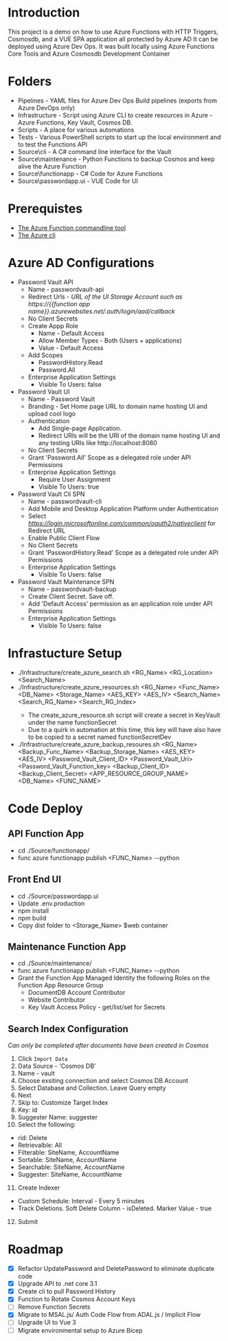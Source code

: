 # Introduction 
This project is a demo on how to use Azure Functions with HTTP Triggers, Cosmosdb, and a VUE SPA application all protected by Azure AD
It can be deployed using Azure Dev Ops.
It was built locally using Azure Functions Core Tools and Azure Cosmosdb Development Container

# Folders
* Pipelines - YAML files for Azure Dev Ops Build pipelines (exports from Azure DevOps only)
* Infrastructure - Script using Azure CLI to create resources in Azure - Azure Functions, Key Vault, Cosmos DB.  
* Scripts - A place for various automations
* Tests - Various PowerShell scripts to start up the local environment and to test the Functions API
* Source\cli - A C# command line interface for the Vault
* Source\maintenance - Python Functions to backup Cosmos and keep alive the Azure Function
* Source\functionapp - C# Code for Azure Functions
* Source\passwordapp.ui - VUE Code for UI

# Prerequistes 
* [The Azure Function commandline tool](https://docs.microsoft.com/en-us/azure/azure-functions/functions-run-local?tabs=linux%2Ccsharp%2Cbash#v2)
* [The Azure cli](https://docs.microsoft.com/en-us/cli/azure/install-azure-cli-linux?pivots=apt)

# Azure AD Configurations
* Password Vault API
   * Name - passwordvault-api
   * Redirect Urls - _URL of the UI Storage Account such as https://{{function app name}}.azurewebsites.net/.auth/login/aad/callback_
   * No Client Secrets
   * Create Appp Role
      * Name - Default Access 
      * Allow Member Types - Both (Users + applications) 
      * Value - Default Access
   * Add Scopes
      * PasswordHistory.Read
      * Password.All
   * Enterprise Application Settings 
      * Visible To Users: false
* Password Vault UI
   * Name - Password Vault
   * Branding - Set Home page URL to domain name hosting UI and upload cool logo
   * Authentication 
      * Add Single-page Application.
      * Redirect URIs will be the URI of the domain name hosting UI and any testing URIs like http://localhost:8080
   * No Client Secrets
   * Grant 'Password.All' Scope as a delegated role under API Permissions
   * Enterprise Application Settings
      * Require User Assignment 
      * Visible To Users: true
* Password Vault Cli SPN
   * Name - passwordvault-cli
   * Add Mobile and Desktop Application Platform under Authentication 
   * Select _https://login.microsoftonline.com/common/oauth2/nativeclient_ for Redirect URL
   * Enable Public Client Flow
   * No Client Secrets
   * Grant 'PasswordHistory.Read' Scope as a delegated role under API Permissions
   * Enterprise Application Settings 
      * Visible To Users: false
* Password Vault Maintenance SPN
   * Name - passwordvault-backup
   * Create Client Secret. Save off.
   * Add 'Default Access' permission as an application role under API Permissions
   * Enterprise Application Settings 
      * Visible To Users: false

# Infrastucture Setup
* ./Infrastructure/create_azure_search.sh <RG_Name> <RG_Location> <Search_Name>
* ./Infrastructure/create_azure_resources.sh <RG_Name> <Location> <Func_Name> <DB_Name> <Storage_Name> <AES_KEY> <AES_IV> <Search_Name> <Search_RG_Name> <Search_RG_Index>
   * The create_azure_resource.sh script will create a secret in KeyVault under the name functionSecret
   * Due to a quirk in automation at this time, this key will have also have to be copied to a secret named functionSecretDev
* ./Infrastructure/create_azure_backup_resoures.sh <RG_Name> <Location> <Backup_Func_Name> <Backup_Storage_Name> <AES_KEY> <AES_IV> <Password_Vault_Client_ID> <Password_Vault_Uri> <Password_Vault_Function_key> <Backup_Client_ID> <Backup_Client_Secret> <APP_RESOURCE_GROUP_NAME> <DB_Name> <FUNC_NAME>

# Code Deploy
## API Function App
* cd ./Source/functionapp/
* func azure functionapp publish <FUNC_Name> --python

## Front End UI
* cd ./Source/passwordapp.ui
* Update .env.production 
* npm install
* npm build
* Copy dist folder to <Storage_Name> $web container

## Maintenance Function App
* cd ./Source/maintenance/
* func azure functionapp publish <FUNC_Name> --python
* Grant the Function App Managed Identity the following Roles on the Function App Resource Group
   * DocumentDB Account Contributor 
   * Website Contributor
   * Key Vault Access Policy - get/list/set for Secrets 

## Search Index Configuration 
_Can only be completed after documents have been created in Cosmos_
1. Click `Import Data`
2. Data Source - 'Cosmos DB'
3. Name - vault
4. Choose exsiting connection and select Cosmos DB Account
5. Select Database and Collection. Leave Query empty
6. Next
7. Skip to: Customize Target Index
8. Key: id
9. Suggester Name: suggester
10. Select the following:
   * rid: Delete
   * Retrievalble: All
   * Filterable: SiteName, AccountName
   * Sortable:  SiteName, AccountName
   * Searchable: SiteName, AccountName
   * Suggester: SiteName, AccountName
11. Create Indexer
   * Custom Schedule: Interval - Every 5 minutes
   * Track Deletions. Soft Delete Column - isDeleted. Marker Value - true
12. Submit

# Roadmap
- [X] Refactor UpdatePassword and DeletePassword to eliminate duplicate code
- [X] Upgrade API to .net core 3.1
- [X] Create cli to pull Password History
- [X] Function to Rotate Cosmos Account Keys 
- [ ] Remove Function Secrets
- [X] Migrate to MSAL.js/ Auth Code Flow from ADAL.js / Implicit Flow 
- [ ] Upgrade UI to Vue 3
- [ ] Migrate environmental setup to Azure Bicep